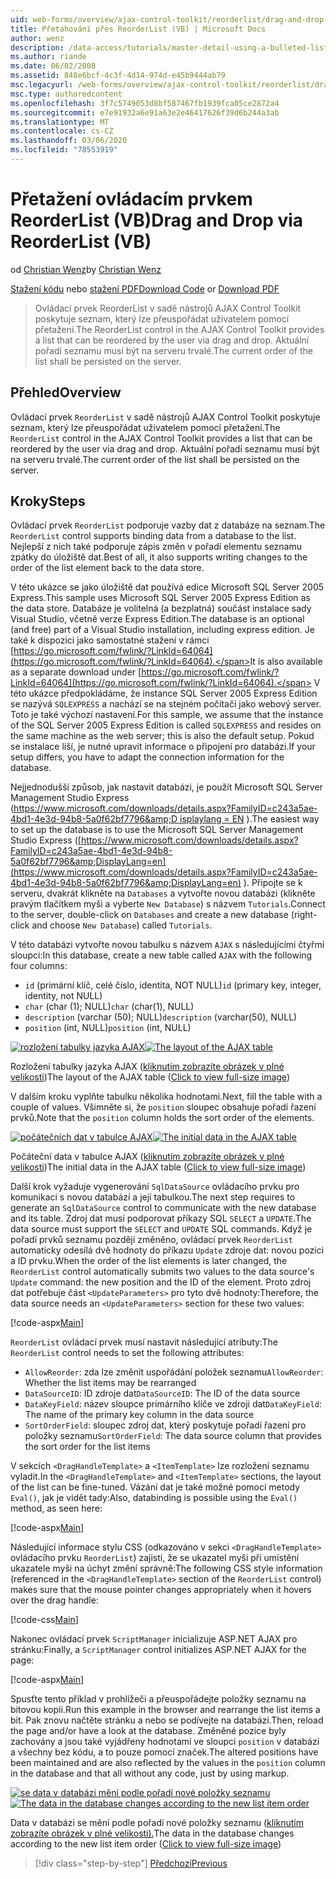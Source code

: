 ```yaml
---
uid: web-forms/overview/ajax-control-toolkit/reorderlist/drag-and-drop-via-reorderlist-vb
title: Přetahování přes ReorderList (VB) | Microsoft Docs
author: wenz
description: /data-access/tutorials/master-detail-using-a-bulleted-list-of-master-records-with-a-details-datalist-vb
ms.author: riande
ms.date: 06/02/2008
ms.assetid: 848e6bcf-4c3f-4d14-974d-e45b9444ab79
msc.legacyurl: /web-forms/overview/ajax-control-toolkit/reorderlist/drag-and-drop-via-reorderlist-vb
msc.type: authoredcontent
ms.openlocfilehash: 3f7c5749053d8bf587467fb1939fca05ce2872a4
ms.sourcegitcommit: e7e91932a6e91a63e2e46417626f39d6b244a3ab
ms.translationtype: MT
ms.contentlocale: cs-CZ
ms.lasthandoff: 03/06/2020
ms.locfileid: "78553919"
---
```

# <a name="drag-and-drop-via-reorderlist-vb"></a><span data-ttu-id="ea09d-103">Přetažení ovládacím prvkem ReorderList (VB)</span><span class="sxs-lookup"><span data-stu-id="ea09d-103">Drag and Drop via ReorderList (VB)</span></span>

<span data-ttu-id="ea09d-104">od [Christian Wenz](https://github.com/wenz)</span><span class="sxs-lookup"><span data-stu-id="ea09d-104">by [Christian Wenz](https://github.com/wenz)</span></span>

<span data-ttu-id="ea09d-105">[Stažení kódu](https://download.microsoft.com/download/9/3/f/93f8daea-bebd-4821-833b-95205389c7d0/ReorderList5.vb.zip) nebo [stažení PDF](https://download.microsoft.com/download/2/d/c/2dc10e34-6983-41d4-9c08-f78f5387d32b/reorderlist5VB.pdf)</span><span class="sxs-lookup"><span data-stu-id="ea09d-105">[Download Code](https://download.microsoft.com/download/9/3/f/93f8daea-bebd-4821-833b-95205389c7d0/ReorderList5.vb.zip) or [Download PDF](https://download.microsoft.com/download/2/d/c/2dc10e34-6983-41d4-9c08-f78f5387d32b/reorderlist5VB.pdf)</span></span>

> <span data-ttu-id="ea09d-106">Ovládací prvek ReorderList v sadě nástrojů AJAX Control Toolkit poskytuje seznam, který lze přeuspořádat uživatelem pomocí přetažení.</span><span class="sxs-lookup"><span data-stu-id="ea09d-106">The ReorderList control in the AJAX Control Toolkit provides a list that can be reordered by the user via drag and drop.</span></span> <span data-ttu-id="ea09d-107">Aktuální pořadí seznamu musí být na serveru trvalé.</span><span class="sxs-lookup"><span data-stu-id="ea09d-107">The current order of the list shall be persisted on the server.</span></span>

## <a name="overview"></a><span data-ttu-id="ea09d-108">Přehled</span><span class="sxs-lookup"><span data-stu-id="ea09d-108">Overview</span></span>

<span data-ttu-id="ea09d-109">Ovládací prvek `ReorderList` v sadě nástrojů AJAX Control Toolkit poskytuje seznam, který lze přeuspořádat uživatelem pomocí přetažení.</span><span class="sxs-lookup"><span data-stu-id="ea09d-109">The `ReorderList` control in the AJAX Control Toolkit provides a list that can be reordered by the user via drag and drop.</span></span> <span data-ttu-id="ea09d-110">Aktuální pořadí seznamu musí být na serveru trvalé.</span><span class="sxs-lookup"><span data-stu-id="ea09d-110">The current order of the list shall be persisted on the server.</span></span>

## <a name="steps"></a><span data-ttu-id="ea09d-111">Kroky</span><span class="sxs-lookup"><span data-stu-id="ea09d-111">Steps</span></span>

<span data-ttu-id="ea09d-112">Ovládací prvek `ReorderList` podporuje vazby dat z databáze na seznam.</span><span class="sxs-lookup"><span data-stu-id="ea09d-112">The `ReorderList` control supports binding data from a database to the list.</span></span> <span data-ttu-id="ea09d-113">Nejlepší z nich také podporuje zápis změn v pořadí elementu seznamu zpátky do úložiště dat.</span><span class="sxs-lookup"><span data-stu-id="ea09d-113">Best of all, it also supports writing changes to the order of the list element back to the data store.</span></span>

<span data-ttu-id="ea09d-114">V této ukázce se jako úložiště dat používá edice Microsoft SQL Server 2005 Express.</span><span class="sxs-lookup"><span data-stu-id="ea09d-114">This sample uses Microsoft SQL Server 2005 Express Edition as the data store.</span></span> <span data-ttu-id="ea09d-115">Databáze je volitelná (a bezplatná) součást instalace sady Visual Studio, včetně verze Express Edition.</span><span class="sxs-lookup"><span data-stu-id="ea09d-115">The database is an optional (and free) part of a Visual Studio installation, including express edition.</span></span> <span data-ttu-id="ea09d-116">Je také k dispozici jako samostatné stažení v rámci [https://go.microsoft.com/fwlink/?LinkId=64064](https://go.microsoft.com/fwlink/?LinkId=64064).</span><span class="sxs-lookup"><span data-stu-id="ea09d-116">It is also available as a separate download under [https://go.microsoft.com/fwlink/?LinkId=64064](https://go.microsoft.com/fwlink/?LinkId=64064).</span></span> <span data-ttu-id="ea09d-117">V této ukázce předpokládáme, že instance SQL Server 2005 Express Edition se nazývá `SQLEXPRESS` a nachází se na stejném počítači jako webový server. Toto je také výchozí nastavení.</span><span class="sxs-lookup"><span data-stu-id="ea09d-117">For this sample, we assume that the instance of the SQL Server 2005 Express Edition is called `SQLEXPRESS` and resides on the same machine as the web server; this is also the default setup.</span></span> <span data-ttu-id="ea09d-118">Pokud se instalace liší, je nutné upravit informace o připojení pro databázi.</span><span class="sxs-lookup"><span data-stu-id="ea09d-118">If your setup differs, you have to adapt the connection information for the database.</span></span>

<span data-ttu-id="ea09d-119">Nejjednodušší způsob, jak nastavit databázi, je použít Microsoft SQL Server Management Studio Express ([https://www.microsoft.com/downloads/details.aspx?FamilyID=c243a5ae-4bd1-4e3d-94b8-5a0f62bf7796&amp;D isplaylang = EN](https://www.microsoft.com/downloads/details.aspx?FamilyID=c243a5ae-4bd1-4e3d-94b8-5a0f62bf7796&amp;DisplayLang=en) ).</span><span class="sxs-lookup"><span data-stu-id="ea09d-119">The easiest way to set up the database is to use the Microsoft SQL Server Management Studio Express ([https://www.microsoft.com/downloads/details.aspx?FamilyID=c243a5ae-4bd1-4e3d-94b8-5a0f62bf7796&amp;DisplayLang=en](https://www.microsoft.com/downloads/details.aspx?FamilyID=c243a5ae-4bd1-4e3d-94b8-5a0f62bf7796&amp;DisplayLang=en) ).</span></span> <span data-ttu-id="ea09d-120">Připojte se k serveru, dvakrát klikněte na `Databases` a vytvořte novou databázi (klikněte pravým tlačítkem myši a vyberte `New Database`) s názvem `Tutorials`.</span><span class="sxs-lookup"><span data-stu-id="ea09d-120">Connect to the server, double-click on `Databases` and create a new database (right-click and choose `New Database`) called `Tutorials`.</span></span>

<span data-ttu-id="ea09d-121">V této databázi vytvořte novou tabulku s názvem `AJAX` s následujícími čtyřmi sloupci:</span><span class="sxs-lookup"><span data-stu-id="ea09d-121">In this database, create a new table called `AJAX` with the following four columns:</span></span>

- <span data-ttu-id="ea09d-122">`id` (primární klíč, celé číslo, identita, NOT NULL)</span><span class="sxs-lookup"><span data-stu-id="ea09d-122">`id` (primary key, integer, identity, not NULL)</span></span>
- <span data-ttu-id="ea09d-123">`char` (char (1); NULL)</span><span class="sxs-lookup"><span data-stu-id="ea09d-123">`char` (char(1), NULL)</span></span>
- <span data-ttu-id="ea09d-124">`description` (varchar (50); NULL)</span><span class="sxs-lookup"><span data-stu-id="ea09d-124">`description` (varchar(50), NULL)</span></span>
- <span data-ttu-id="ea09d-125">`position` (int, NULL)</span><span class="sxs-lookup"><span data-stu-id="ea09d-125">`position` (int, NULL)</span></span>

<span data-ttu-id="ea09d-126">[![rozložení tabulky jazyka AJAX](drag-and-drop-via-reorderlist-vb/_static/image2.png)](drag-and-drop-via-reorderlist-vb/_static/image1.png)</span><span class="sxs-lookup"><span data-stu-id="ea09d-126">[![The layout of the AJAX table](drag-and-drop-via-reorderlist-vb/_static/image2.png)](drag-and-drop-via-reorderlist-vb/_static/image1.png)</span></span>

<span data-ttu-id="ea09d-127">Rozložení tabulky jazyka AJAX ([kliknutím zobrazíte obrázek v plné velikosti](drag-and-drop-via-reorderlist-vb/_static/image3.png))</span><span class="sxs-lookup"><span data-stu-id="ea09d-127">The layout of the AJAX table ([Click to view full-size image](drag-and-drop-via-reorderlist-vb/_static/image3.png))</span></span>

<span data-ttu-id="ea09d-128">V dalším kroku vyplňte tabulku několika hodnotami.</span><span class="sxs-lookup"><span data-stu-id="ea09d-128">Next, fill the table with a couple of values.</span></span> <span data-ttu-id="ea09d-129">Všimněte si, že `position` sloupec obsahuje pořadí řazení prvků.</span><span class="sxs-lookup"><span data-stu-id="ea09d-129">Note that the `position` column holds the sort order of the elements.</span></span>

<span data-ttu-id="ea09d-130">[![počátečních dat v tabulce AJAX](drag-and-drop-via-reorderlist-vb/_static/image5.png)](drag-and-drop-via-reorderlist-vb/_static/image4.png)</span><span class="sxs-lookup"><span data-stu-id="ea09d-130">[![The initial data in the AJAX table](drag-and-drop-via-reorderlist-vb/_static/image5.png)](drag-and-drop-via-reorderlist-vb/_static/image4.png)</span></span>

<span data-ttu-id="ea09d-131">Počáteční data v tabulce AJAX ([kliknutím zobrazíte obrázek v plné velikosti](drag-and-drop-via-reorderlist-vb/_static/image6.png))</span><span class="sxs-lookup"><span data-stu-id="ea09d-131">The initial data in the AJAX table ([Click to view full-size image](drag-and-drop-via-reorderlist-vb/_static/image6.png))</span></span>

<span data-ttu-id="ea09d-132">Další krok vyžaduje vygenerování `SqlDataSource` ovládacího prvku pro komunikaci s novou databází a její tabulkou.</span><span class="sxs-lookup"><span data-stu-id="ea09d-132">The next step requires to generate an `SqlDataSource` control to communicate with the new database and its table.</span></span> <span data-ttu-id="ea09d-133">Zdroj dat musí podporovat příkazy SQL `SELECT` a `UPDATE`.</span><span class="sxs-lookup"><span data-stu-id="ea09d-133">The data source must support the `SELECT` and `UPDATE` SQL commands.</span></span> <span data-ttu-id="ea09d-134">Když je pořadí prvků seznamu později změněno, ovládací prvek `ReorderList` automaticky odesílá dvě hodnoty do příkazu `Update` zdroje dat: novou pozici a ID prvku.</span><span class="sxs-lookup"><span data-stu-id="ea09d-134">When the order of the list elements is later changed, the `ReorderList` control automatically submits two values to the data source's `Update` command: the new position and the ID of the element.</span></span> <span data-ttu-id="ea09d-135">Proto zdroj dat potřebuje část `<UpdateParameters>` pro tyto dvě hodnoty:</span><span class="sxs-lookup"><span data-stu-id="ea09d-135">Therefore, the data source needs an `<UpdateParameters>` section for these two values:</span></span>

[!code-aspx[Main](drag-and-drop-via-reorderlist-vb/samples/sample1.aspx)]

<span data-ttu-id="ea09d-136">`ReorderList` ovládací prvek musí nastavit následující atributy:</span><span class="sxs-lookup"><span data-stu-id="ea09d-136">The `ReorderList` control needs to set the following attributes:</span></span>

- <span data-ttu-id="ea09d-137">`AllowReorder`: zda lze změnit uspořádání položek seznamu</span><span class="sxs-lookup"><span data-stu-id="ea09d-137">`AllowReorder`: Whether the list items may be rearranged</span></span>
- <span data-ttu-id="ea09d-138">`DataSourceID`: ID zdroje dat</span><span class="sxs-lookup"><span data-stu-id="ea09d-138">`DataSourceID`: The ID of the data source</span></span>
- <span data-ttu-id="ea09d-139">`DataKeyField`: název sloupce primárního klíče ve zdroji dat</span><span class="sxs-lookup"><span data-stu-id="ea09d-139">`DataKeyField`: The name of the primary key column in the data source</span></span>
- <span data-ttu-id="ea09d-140">`SortOrderField`: sloupec zdroj dat, který poskytuje pořadí řazení pro položky seznamu</span><span class="sxs-lookup"><span data-stu-id="ea09d-140">`SortOrderField`: The data source column that provides the sort order for the list items</span></span>

<span data-ttu-id="ea09d-141">V sekcích `<DragHandleTemplate>` a `<ItemTemplate>` lze rozložení seznamu vyladit.</span><span class="sxs-lookup"><span data-stu-id="ea09d-141">In the `<DragHandleTemplate>` and `<ItemTemplate>` sections, the layout of the list can be fine-tuned.</span></span> <span data-ttu-id="ea09d-142">Vázání dat je také možné pomocí metody `Eval()`, jak je vidět tady:</span><span class="sxs-lookup"><span data-stu-id="ea09d-142">Also, databinding is possible using the `Eval()` method, as seen here:</span></span>

[!code-aspx[Main](drag-and-drop-via-reorderlist-vb/samples/sample2.aspx)]

<span data-ttu-id="ea09d-143">Následující informace stylu CSS (odkazováno v sekci `<DragHandleTemplate>` ovládacího prvku `ReorderList`) zajistí, že se ukazatel myši při umístění ukazatele myši na úchyt změní správně:</span><span class="sxs-lookup"><span data-stu-id="ea09d-143">The following CSS style information (referenced in the `<DragHandleTemplate>` section of the `ReorderList` control) makes sure that the mouse pointer changes appropriately when it hovers over the drag handle:</span></span>

[!code-css[Main](drag-and-drop-via-reorderlist-vb/samples/sample3.css)]

<span data-ttu-id="ea09d-144">Nakonec ovládací prvek `ScriptManager` inicializuje ASP.NET AJAX pro stránku:</span><span class="sxs-lookup"><span data-stu-id="ea09d-144">Finally, a `ScriptManager` control initializes ASP.NET AJAX for the page:</span></span>

[!code-aspx[Main](drag-and-drop-via-reorderlist-vb/samples/sample4.aspx)]

<span data-ttu-id="ea09d-145">Spusťte tento příklad v prohlížeči a přeuspořádejte položky seznamu na bitovou kopii.</span><span class="sxs-lookup"><span data-stu-id="ea09d-145">Run this example in the browser and rearrange the list items a bit.</span></span> <span data-ttu-id="ea09d-146">Pak znovu načtěte stránku a nebo se podívejte na databázi.</span><span class="sxs-lookup"><span data-stu-id="ea09d-146">Then, reload the page and/or have a look at the database.</span></span> <span data-ttu-id="ea09d-147">Změněné pozice byly zachovány a jsou také vyjádřeny hodnotami ve sloupci `position` v databázi a všechny bez kódu, a to pouze pomocí značek.</span><span class="sxs-lookup"><span data-stu-id="ea09d-147">The altered positions have been maintained and are also reflected by the values in the `position` column in the database and that all without any code, just by using markup.</span></span>

<span data-ttu-id="ea09d-148">[![se data v databázi mění podle pořadí nové položky seznamu](drag-and-drop-via-reorderlist-vb/_static/image8.png)](drag-and-drop-via-reorderlist-vb/_static/image7.png)</span><span class="sxs-lookup"><span data-stu-id="ea09d-148">[![The data in the database changes according to the new list item order](drag-and-drop-via-reorderlist-vb/_static/image8.png)](drag-and-drop-via-reorderlist-vb/_static/image7.png)</span></span>

<span data-ttu-id="ea09d-149">Data v databázi se mění podle pořadí nové položky seznamu ([kliknutím zobrazíte obrázek v plné velikosti).](drag-and-drop-via-reorderlist-vb/_static/image9.png)</span><span class="sxs-lookup"><span data-stu-id="ea09d-149">The data in the database changes according to the new list item order ([Click to view full-size image](drag-and-drop-via-reorderlist-vb/_static/image9.png))</span></span>

> [!div class="step-by-step"]
> [<span data-ttu-id="ea09d-150">Předchozí</span><span class="sxs-lookup"><span data-stu-id="ea09d-150">Previous</span></span>](using-postbacks-with-reorderlist-vb.md)
